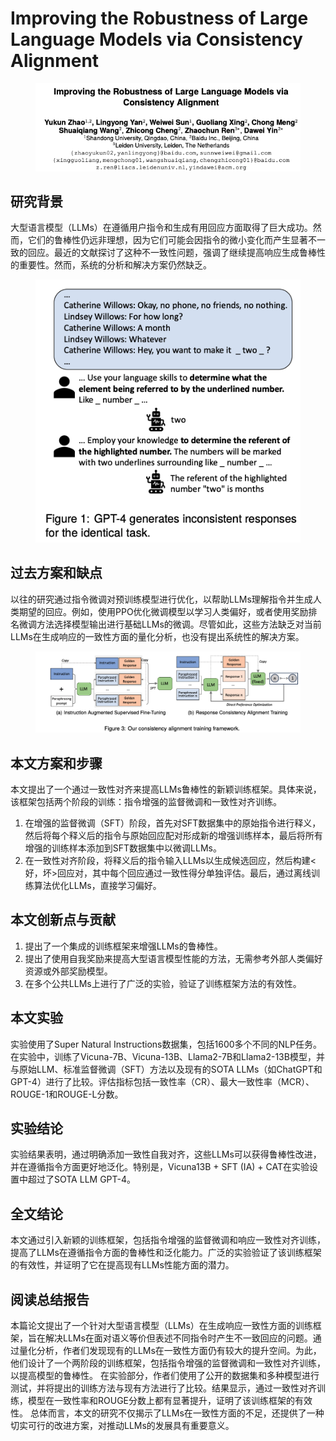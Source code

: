 # Improving the Robustness of Large Language Models via Consistency Alignment

<figure><img src="../.gitbook/assets/image (6) (1) (1) (1) (1) (1) (1) (1) (1) (1) (1) (1).png" alt=""><figcaption></figcaption></figure>

## 研究背景

大型语言模型（LLMs）在遵循用户指令和生成有用回应方面取得了巨大成功。然而，它们的鲁棒性仍远非理想，因为它们可能会因指令的微小变化而产生显著不一致的回应。最近的文献探讨了这种不一致性问题，强调了继续提高响应生成鲁棒性的重要性。然而，系统的分析和解决方案仍然缺乏。

<figure><img src="../.gitbook/assets/image (7) (1) (1) (1) (1) (1) (1) (1).png" alt=""><figcaption></figcaption></figure>

## 过去方案和缺点

以往的研究通过指令微调对预训练模型进行优化，以帮助LLMs理解指令并生成人类期望的回应。例如，使用PPO优化微调模型以学习人类偏好，或者使用奖励排名微调方法选择模型输出进行基础LLMs的微调。尽管如此，这些方法缺乏对当前LLMs在生成响应的一致性方面的量化分析，也没有提出系统性的解决方案。

<figure><img src="../.gitbook/assets/image (8) (1) (1) (1) (1) (1) (1).png" alt=""><figcaption></figcaption></figure>

## 本文方案和步骤

本文提出了一个通过一致性对齐来提高LLMs鲁棒性的新颖训练框架。具体来说，该框架包括两个阶段的训练：指令增强的监督微调和一致性对齐训练。

1. 在增强的监督微调（SFT）阶段，首先对SFT数据集中的原始指令进行释义，然后将每个释义后的指令与原始回应配对形成新的增强训练样本，最后将所有增强的训练样本添加到SFT数据集中以微调LLMs。
2. 在一致性对齐阶段，将释义后的指令输入LLMs以生成候选回应，然后构建<好，坏>回应对，其中每个回应通过一致性得分单独评估。最后，通过离线训练算法优化LLMs，直接学习偏好。

## 本文创新点与贡献

1. 提出了一个集成的训练框架来增强LLMs的鲁棒性。
2. 提出了使用自我奖励来提高大型语言模型性能的方法，无需参考外部人类偏好资源或外部奖励模型。
3. 在多个公共LLMs上进行了广泛的实验，验证了训练框架方法的有效性。

## 本文实验

实验使用了Super Natural Instructions数据集，包括1600多个不同的NLP任务。在实验中，训练了Vicuna-7B、Vicuna-13B、Llama2-7B和Llama2-13B模型，并与原始LLM、标准监督微调（SFT）方法以及现有的SOTA LLMs（如ChatGPT和GPT-4）进行了比较。评估指标包括一致性率（CR）、最大一致性率（MCR）、ROUGE-1和ROUGE-L分数。

## 实验结论

实验结果表明，通过明确添加一致性自我对齐，这些LLMs可以获得鲁棒性改进，并在遵循指令方面更好地泛化。特别是，Vicuna13B + SFT (IA) + CAT在实验设置中超过了SOTA LLM GPT-4。

## 全文结论

本文通过引入新颖的训练框架，包括指令增强的监督微调和响应一致性对齐训练，提高了LLMs在遵循指令方面的鲁棒性和泛化能力。广泛的实验验证了该训练框架的有效性，并证明了它在提高现有LLMs性能方面的潜力。

## 阅读总结报告

本篇论文提出了一个针对大型语言模型（LLMs）在生成响应一致性方面的训练框架，旨在解决LLMs在面对语义等价但表述不同指令时产生不一致回应的问题。通过量化分析，作者们发现现有的LLMs在一致性方面仍有较大的提升空间。为此，他们设计了一个两阶段的训练框架，包括指令增强的监督微调和一致性对齐训练，以提高模型的鲁棒性。 在实验部分，作者们使用了公开的数据集和多种模型进行测试，并将提出的训练方法与现有方法进行了比较。结果显示，通过一致性对齐训练，模型在一致性率和ROUGE分数上都有显著提升，证明了该训练框架的有效性。 总体而言，本文的研究不仅揭示了LLMs在一致性方面的不足，还提供了一种切实可行的改进方案，对推动LLMs的发展具有重要意义。
